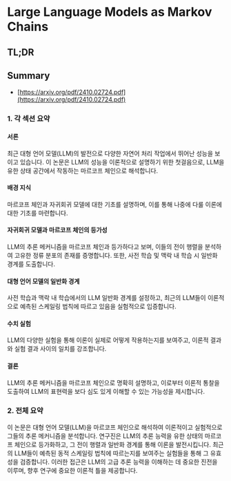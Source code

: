 # Large Language Models as Markov Chains
## TL;DR
## Summary
- [https://arxiv.org/pdf/2410.02724.pdf](https://arxiv.org/pdf/2410.02724.pdf)

### 1. 각 섹션 요약

#### 서론
최근 대형 언어 모델(LLM)의 발전으로 다양한 자연어 처리 작업에서 뛰어난 성능을 보이고 있습니다. 이 논문은 LLM의 성능을 이론적으로 설명하기 위한 첫걸음으로, LLM을 유한 상태 공간에서 작동하는 마르코프 체인으로 해석합니다.

#### 배경 지식
마르코프 체인과 자귀회귀 모델에 대한 기초를 설명하며, 이를 통해 나중에 다룰 이론에 대한 기초를 마련합니다.

#### 자귀회귀 모델과 마르코프 체인의 등가성
LLM의 추론 메커니즘을 마르코프 체인과 등가하다고 보며, 이들의 전이 행렬을 분석하여 고유한 정류 분포의 존재를 증명합니다. 또한, 사전 학습 및 맥락 내 학습 시 일반화 경계를 도출합니다.

#### 대형 언어 모델의 일반화 경계
사전 학습과 맥락 내 학습에서의 LLM 일반화 경계를 설정하고, 최근의 LLM들이 이론적으로 예측된 스케일링 법칙에 따르고 있음을 실험적으로 입증합니다.

#### 수치 실험
LLM의 다양한 실험을 통해 이론이 실제로 어떻게 작용하는지를 보여주고, 이론적 결과와 실험 결과 사이의 일치를 강조합니다.

#### 결론
LLM의 추론 메커니즘을 마르코프 체인으로 명확히 설명하고, 이로부터 이론적 통찰을 도출하여 LLM의 표현력을 보다 심도 있게 이해할 수 있는 가능성을 제시합니다.

### 2. 전체 요약
이 논문은 대형 언어 모델(LLM)을 마르코프 체인으로 해석하여 이론적이고 실험적으로 그들의 추론 메커니즘을 분석합니다. 연구진은 LLM의 추론 능력을 유한 상태의 마르코프 체인으로 등가화하고, 그 전이 행렬과 일반화 경계를 통해 이론을 발전시킵니다. 최근의 LLM들이 예측된 동적 스케일링 법칙에 따르는지를 보여주는 실험들을 통해 그 유효성을 검증합니다. 이러한 접근은 LLM의 고급 추론 능력을 이해하는 데 중요한 진전을 이루며, 향후 연구에 중요한 이론적 틀을 제공합니다.
